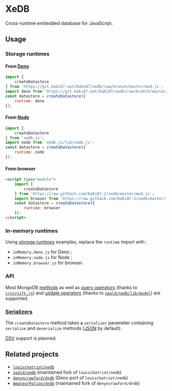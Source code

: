 # XeDB

Cross-runtime embedded database for JavaScript.

## Usage

### Storage runtimes

#### From [Deno](https://deno.land)

```js
import {
    createDatastore
} from 'https://git.kaki87.net/KaKi87/xedb/raw/branch/master/mod.js';
import deno from 'https://git.kaki87.net/KaKi87/xedb/raw/branch/master/lib/deno.js';
const datastore = createDatastore({
    runtime: deno
});
```

#### From [Node](https://nodejs.org/)

```js
import {
    createDatastore
} from 'xedb.js';
import node from 'xedb.js/lib/node.js';
const datastore = createDatastore({
    runtime: node
});
```

#### From browser

```html
<script type="module">
    import {
        createDatastore
    } from 'https://raw.githack.com/KaKi87-2/xedb/master/mod.js';
    import browser from 'https://raw.githack.com/KaKi87-2/xedb/master/lib/browser.js';
    const datastore = createDatastore({
        runtime: browser
    });
</script>
```

### In-memory runtimes

Using *[storage runtimes](#storage-runtimes)* examples, replace the `runtime` import with :
- `inMemory.deno.js` for Deno ;
- `inMemory.node.js` for Node ;
- `inMemory.browser.js` for browser.

### API

Most MongoDB [methods](https://www.mongodb.com/docs/manual/reference/method/js-collection/) as well as [query operators](https://www.mongodb.com/docs/manual/reference/operator/query/) (thanks to [`crcn/sift.js`](https://github.com/crcn/sift.js)) and [update operators](https://www.mongodb.com/docs/manual/reference/operator/update/) (thanks to [`seald/nedb/lib/model`](https://github.com/seald/nedb/blob/master/lib/model.js#L310)) are supported.

### [Serializers](https://en.wikipedia.org/wiki/Serialization)

The `createDatastore` method takes a `serializer` parameter containing `serialize` and `deserialize` methods ([JSON](https://en.wikipedia.org/wiki/JSON) by default).

[DSV](https://en.wikipedia.org/wiki/Delimiter-separated_values) support is planned.

## Related projects

- [`louischatriot/nedb`](https://github.com/louischatriot/nedb)
- [`seald/nedb`](https://github.com/seald/nedb) (maintained fork of `louischatriot/nedb`)
- [`denyncrawford/dndb`](https://github.com/denyncrawford/dndb) (Deno port of `louischatriot/nedb`)
- [`AmateurPotion/dndb`](https://github.com/AmateurPotion/dndb) (maintained fork of `denyncrawford/dndb`)